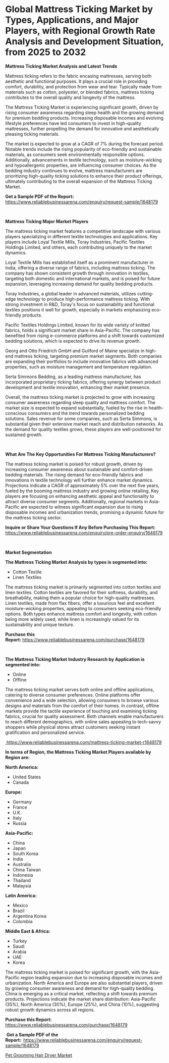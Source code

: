 <p><h1>Global Mattress Ticking Market by Types, Applications, and Major Players, with Regional Growth Rate Analysis and Development Situation, from 2025 to 2032</h1></p><p><strong>Mattress Ticking Market Analysis and Latest Trends</strong></p>
<p><p>Mattress ticking refers to the fabric encasing mattresses, serving both aesthetic and functional purposes. It plays a crucial role in providing comfort, durability, and protection from wear and tear. Typically made from materials such as cotton, polyester, or blended fabrics, mattress ticking contributes to the overall quality and longevity of the mattress.</p><p>The Mattress Ticking Market is experiencing significant growth, driven by rising consumer awareness regarding sleep health and the growing demand for premium bedding products. Increasing disposable incomes and evolving lifestyle preferences have led consumers to invest in high-quality mattresses, further propelling the demand for innovative and aesthetically pleasing ticking materials.</p><p>The market is expected to grow at a CAGR of 7% during the forecast period. Notable trends include the rising popularity of eco-friendly and sustainable materials, as consumers seek environmentally responsible options. Additionally, advancements in textile technology, such as moisture-wicking and hypoallergenic properties, are influencing consumer choices. As the bedding industry continues to evolve, mattress manufacturers are prioritizing high-quality ticking solutions to enhance their product offerings, ultimately contributing to the overall expansion of the Mattress Ticking Market.</p></p>
<p><strong>Get a Sample PDF of the Report:&nbsp;</strong> <a href="https://www.reliablebusinessarena.com/enquiry/request-sample/1648179?utm_campaign=2033&utm_medium=2&utm_source=Github&utm_content=ia&utm_term=05042025&utm_id=mattress-ticking">https://www.reliablebusinessarena.com/enquiry/request-sample/1648179</a></p>
<p>&nbsp;</p>
<p><strong>Mattress Ticking Major Market Players</strong></p>
<p><p>The mattress ticking market features a competitive landscape with various players specializing in different textile technologies and applications. Key players include Loyal Textile Mills, Toray Industries, Pacific Textiles Holdings Limited, and others, each contributing uniquely to the market dynamics.</p><p>Loyal Textile Mills has established itself as a prominent manufacturer in India, offering a diverse range of fabrics, including mattress ticking. The company has shown consistent growth through innovation in textiles, targeting both domestic and international markets, and is poised for future expansion, leveraging increasing demand for quality bedding products.</p><p>Toray Industries, a global leader in advanced materials, utilizes cutting-edge technology to produce high-performance mattress ticking. With strong investment in R&D, Toray's focus on sustainability and functional textiles positions it well for growth, especially in markets emphasizing eco-friendly products.</p><p>Pacific Textiles Holdings Limited, known for its wide variety of knitted fabrics, holds a significant market share in Asia-Pacific. The company has benefited from rising e-commerce platforms and a shift towards customized bedding solutions, which is expected to drive its revenue growth.</p><p>Georg and Otto Friedrich GmbH and Guilford of Maine specialize in high-end mattress ticking, targeting premium market segments. Both companies are expanding their portfolios to include innovative fabrics with advanced properties, such as moisture management and temperature regulation.</p><p>Serta Simmons Bedding, as a leading mattress manufacturer, has incorporated proprietary ticking fabrics, offering synergy between product development and textile innovation, enhancing their market presence.</p><p>Overall, the mattress ticking market is projected to grow with increasing consumer awareness regarding sleep quality and mattress comfort. The market size is expected to expand substantially, fueled by the rise in health-conscious consumers and the trend towards personalized bedding solutions. Sales revenue for some companies, such as Serta Simmons, is substantial given their extensive market reach and distribution networks. As the demand for quality textiles grows, these players are well-positioned for sustained growth.</p></p>
<p>&nbsp;</p>
<p><strong>What Are The Key Opportunities For Mattress Ticking Manufacturers?</strong></p>
<p><p>The mattress ticking market is poised for robust growth, driven by increasing consumer awareness about sustainable and comfort-driven bedding materials. The rising demand for eco-friendly fabrics and innovations in textile technology will further enhance market dynamics. Projections indicate a CAGR of approximately 5% over the next five years, fueled by the booming mattress industry and growing online retailing. Key players are focusing on enhancing aesthetic appeal and functionality to attract diverse consumer segments. Additionally, regional markets in Asia-Pacific are expected to witness significant expansion due to rising disposable incomes and urbanization trends, promising a dynamic future for the mattress ticking sector.</p></p>
<p><strong>Inquire or Share Your Questions If Any Before Purchasing This Report:</strong> <a href="https://www.reliablebusinessarena.com/enquiry/pre-order-enquiry/1648179?utm_campaign=2033&utm_medium=2&utm_source=Github&utm_content=ia&utm_term=05042025&utm_id=mattress-ticking">https://www.reliablebusinessarena.com/enquiry/pre-order-enquiry/1648179</a></p>
<p>&nbsp;</p>
<p><strong>Market Segmentation</strong></p>
<p><strong>The Mattress Ticking Market Analysis by types is segmented into:</strong></p>
<p><ul><li>Cotton Textile</li><li>Linen Textiles</li></ul></p>
<p><p>The mattress ticking market is primarily segmented into cotton textiles and linen textiles. Cotton textiles are favored for their softness, durability, and breathability, making them a popular choice for high-quality mattresses. Linen textiles, made from flax fibers, offer a luxurious feel and excellent moisture-wicking properties, appealing to consumers seeking eco-friendly options. Both types enhance mattress comfort and longevity, with cotton being more widely used, while linen is increasingly valued for its sustainability and unique texture.</p></p>
<p><strong>Purchase this Report:&nbsp;</strong><a href="https://www.reliablebusinessarena.com/purchase/1648179?utm_campaign=2033&utm_medium=2&utm_source=Github&utm_content=ia&utm_term=05042025&utm_id=mattress-ticking">https://www.reliablebusinessarena.com/purchase/1648179</a></p>
<p>&nbsp;</p>
<p><strong>The Mattress Ticking Market Industry Research by Application is segmented into:</strong></p>
<p><ul><li>Online</li><li>Offline</li></ul></p>
<p><p>The mattress ticking market serves both online and offline applications, catering to diverse consumer preferences. Online platforms offer convenience and a wide selection, allowing consumers to browse various designs and materials from the comfort of their homes. In contrast, offline markets provide the tactile experience of touching and examining ticking fabrics, crucial for quality assessment. Both channels enable manufacturers to reach different demographics, with online sales appealing to tech-savvy shoppers while physical stores attract customers seeking instant gratification and personalized service.</p></p>
<p><a href="https://www.reliablebusinessarena.com/mattress-ticking-market-r1648179?utm_campaign=2033&utm_medium=2&utm_source=Github&utm_content=ia&utm_term=05042025&utm_id=mattress-ticking">&nbsp;https://www.reliablebusinessarena.com/mattress-ticking-market-r1648179</a></p>
<p><strong>In terms of Region, the Mattress Ticking Market Players available by Region are:</strong></p>
<p>
    <p> <strong> North America: </strong>
        <ul>
            <li>United States</li>
            <li>Canada</li>
        </ul>
        </p> 
    <p> <strong> Europe: </strong>
        <ul>
            <li>Germany</li>
            <li>France</li>
            <li>U.K.</li>
            <li>Italy</li>
            <li>Russia</li>
        </ul>
        </p> 
    <p> <strong> Asia-Pacific: </strong>
        <ul>
            <li>China</li>
            <li>Japan</li>
            <li>South Korea</li>
            <li>India</li>
            <li>Australia</li>
            <li>China Taiwan</li>
            <li>Indonesia</li>
            <li>Thailand</li>
            <li>Malaysia</li>
        </ul>
        </p> 
    <p> <strong> Latin America: </strong>
        <ul>
            <li>Mexico</li>
            <li>Brazil</li>
            <li>Argentina Korea</li>
            <li>Colombia</li>
        </ul>
        </p> 
    <p> <strong> Middle East & Africa: </strong>
        <ul>
            <li>Turkey</li>
            <li>Saudi</li>
            <li>Arabia</li>
            <li>UAE</li>
            <li>Korea</li>
        </ul>
    </p>
    </p>
<p><p>The mattress ticking market is poised for significant growth, with the Asia-Pacific region leading expansion due to increasing disposable incomes and urbanization. North America and Europe are also substantial players, driven by growing consumer awareness and demand for high-quality bedding. China is emerging as a critical market, reflecting a shift towards premium products. Projections indicate the market share distribution: Asia-Pacific (35%), North America (30%), Europe (25%), and China (10%), suggesting robust growth dynamics across all regions.</p></p>
<p><strong>Purchase this Report: </strong><a href="https://www.reliablebusinessarena.com/purchase/1648179?utm_campaign=2033&utm_medium=2&utm_source=Github&utm_content=ia&utm_term=05042025&utm_id=mattress-ticking">https://www.reliablebusinessarena.com/purchase/1648179</a></p>
<p>&nbsp;<strong>Get a Sample PDF of the Report:&nbsp;&nbsp;</strong><a href="https://www.reliablebusinessarena.com/enquiry/request-sample/1648179?utm_campaign=2033&utm_medium=2&utm_source=Github&utm_content=ia&utm_term=05042025&utm_id=mattress-ticking">https://www.reliablebusinessarena.com/enquiry/request-sample/1648179</a></p>
<p><strong></strong></p>
<p><p><a href="https://github.com/mahnoor2003/Market-Research-Report-List-7/blob/main/pet-grooming-hair-dryer-market.md?utm_campaign=2033&utm_medium=2&utm_source=Github&utm_content=ia&utm_term=05042025&utm_id=mattress-ticking">Pet Grooming Hair Dryer Market</a></p></p>